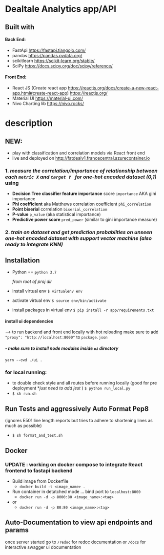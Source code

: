 # Dealtale Analytics app/API

## Built with

#### Back End:

- FastApi <https://fastapi.tiangolo.com/>
- pandas <https://pandas.pydata.org/>
- scikitlearn <https://scikit-learn.org/stable/>
- SciPy <https://docs.scipy.org/doc/scipy/reference/>

#### Front End:

- React JS (Create react app <https://reactjs.org/docs/create-a-new-react-app.html#create-react-app>) <https://reactjs.org/>
- Material UI <https://material-ui.com/>
- Nivo Charting lib <https://nivo.rocks/>

# description

## NEW:

- play with classification and correlation models via React front end
- live and deployed on http://fatdealv1.francecentral.azurecontainer.io

### 1. **_measure the correlation/importance of relationship between each `metric X` and `target Y ` for one-hot encoded dataset (0,1)_** using

- **Decision Tree classifier feature importance** score `importance` AKA gini importance
- **Phi coefficient** aka Matthews correlation coefficient `phi_correlation`
- **Point biserial** correlation `biserial_correlation`
- **P-value** `p_value` (aka statistical importance)
- **Predictive power score** `pred_power` (similar to gini importance measure)

### 2. **_train on dataset and get prediction probablities on unseen one-hot encoded dataset with support vector machine (also ready to integrate KNN)_**

## Installation

- Python == `python 3.7`

  _from root of proj dir_

- install virtual env
  `$ virtualenv env`
- activate virtual env
  `$ source env/bin/activate`
- install packages in virtual env
  `$ pip install -r app/requirements.txt`

#### install ui dependencies

--> to run backend and front end locally with hot reloading make sure to add `"proxy": "http://localhost:8000"` to `package.json`

##### - make sure to install node modules inside `ui` directory

`yarn --cwd ./ui . `

### for local running:

- to double check style and all routes before running locally (good for pre deployment \*_just need to add jest_ ) `$ python run_local.py`
- `$ sh run.sh`

## Run Tests and aggressively Auto Format Pep8

(ignores E501 line length reports but tries to adhere to shortening lines as much as possible)

- `$ sh format_and_test.sh`

## Docker

### UPDATE : working on docker compose to integrate React frontend to fastapi backend

- Build image from Dockerfile
  - `docker build -t <image_name> .`
- Run container in detatched mode ... bind port to `localhost:8000`
  - `docker run -d -p 8000:80 <image_name>:<tag>`
- or
  - `docker run -d -p 80:80 <image_name>:<tag>`

## Auto-Documentation to view api endpoints and params

once server started go to `/redoc` for redoc documentation or `/docs` for interactive swagger ui documentation
